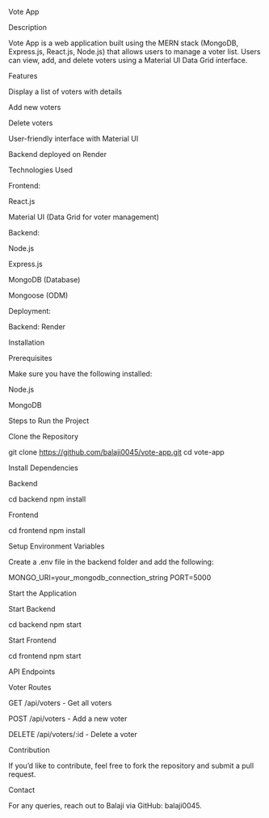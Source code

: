 Vote App

Description

Vote App is a web application built using the MERN stack (MongoDB, Express.js, React.js, Node.js) that allows users to manage a voter list. Users can view, add, and delete voters using a Material UI Data Grid interface.

Features

Display a list of voters with details

Add new voters

Delete voters

User-friendly interface with Material UI

Backend deployed on Render


Technologies Used

Frontend:

React.js

Material UI (Data Grid for voter management)


Backend:

Node.js

Express.js

MongoDB (Database)

Mongoose (ODM)


Deployment:

Backend: Render


Installation

Prerequisites

Make sure you have the following installed:

Node.js

MongoDB


Steps to Run the Project

Clone the Repository

git clone https://github.com/balaji0045/vote-app.git
cd vote-app

Install Dependencies

Backend

cd backend
npm install

Frontend

cd frontend
npm install

Setup Environment Variables

Create a .env file in the backend folder and add the following:

MONGO_URI=your_mongodb_connection_string
PORT=5000

Start the Application

Start Backend

cd backend
npm start

Start Frontend

cd frontend
npm start

API Endpoints

Voter Routes

GET /api/voters - Get all voters

POST /api/voters - Add a new voter

DELETE /api/voters/:id - Delete a voter


Contribution

If you’d like to contribute, feel free to fork the repository and submit a pull request.

Contact

For any queries, reach out to Balaji via GitHub: balaji0045.

